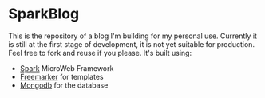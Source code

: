 # SparkBlog #

This is the repository of a blog I'm building for my personal use. Currently it is still at the first stage of development, it is not yet suitable for production. Feel free to fork and reuse if you please. 
It's built using:

* [Spark](sparkjava.com) MicroWeb Framework 
* [Freemarker](freemarker.org) for templates 
* [Mongodb](http://docs.mongodb.org/ecosystem/drivers/java/) for the database


